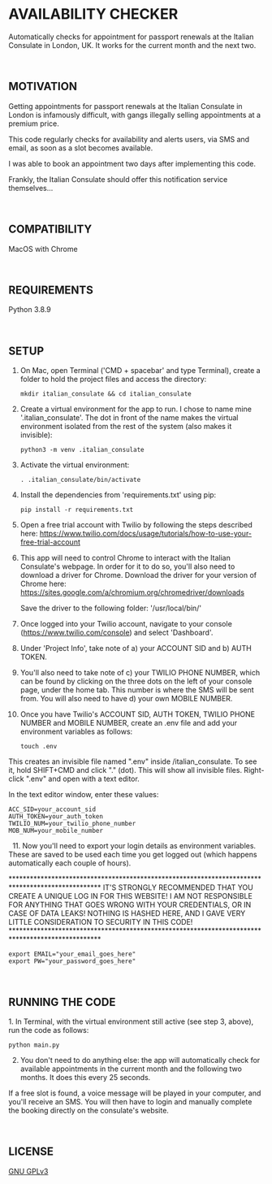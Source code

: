 <h1>AVAILABILITY CHECKER</h1>

<p>Automatically checks for appointment for passport renewals at the Italian Consulate in London, UK. It works for the current month and the next two.</p>
<br>
<h2>MOTIVATION</h2>
<p>Getting appointments for passport renewals at the Italian Consulate in London is infamously difficult, with gangs illegally selling appointments at a premium price.</p>
<p>This code regularly checks for availability and alerts users, via SMS and email, as soon as a slot becomes available.</p>
<p>I was able to book an appointment two days after implementing this code.</p>
<p>Frankly, the Italian Consulate should offer this notification service themselves...</p>
<br>
<h2>COMPATIBILITY</h2>
<p>MacOS with Chrome</p>
<br>
<h2>REQUIREMENTS</H2>
<P>Python 3.8.9<p>
<br>
<h2>SETUP</h2>

1. On Mac, open Terminal ('CMD + spacebar' and type Terminal), create a folder to hold the project files and access the directory:

   ```
   mkdir italian_consulate && cd italian_consulate
   ```
2. Create a virtual environment for the app to run. I chose to name mine '.italian_consulate'. The dot in front of the name makes the virtual environment isolated from the rest of the system (also makes it invisible):

   ```
   python3 -m venv .italian_consulate
   ```
3. Activate the virtual environment:

   ```
   . .italian_consulate/bin/activate 
   ```
4. Install the dependencies from 'requirements.txt' using pip:

   ```
   pip install -r requirements.txt
   ```
5. Open a free trial account with Twilio by following the steps described here: https://www.twilio.com/docs/usage/tutorials/how-to-use-your-free-trial-account
   &nbsp;
6. This app will need to control Chrome to interact with the Italian Consulate's webpage. In order for it to do so, you'll also need to download a driver for Chrome. Download the driver for your version of Chrome here: https://sites.google.com/a/chromium.org/chromedriver/downloads

   Save the driver to the following folder: '/usr/local/bin/'
   &nbsp;
7. Once logged into your Twilio account, navigate to your console (https://www.twilio.com/console) and select 'Dashboard'.
   &nbsp;
8. Under 'Project Info', take note of
   a) your ACCOUNT SID and
   b) AUTH TOKEN.
   &nbsp;
9. You'll also need to take note of c) your TWILIO PHONE NUMBER, which can be found by clicking on the three dots on the left of your console page, under the home tab. This number is where the SMS will be sent from. You will also need to have d) your own MOBILE NUMBER.
   &nbsp;
10. Once you have Twilio's ACCOUNT SID, AUTH TOKEN, TWILIO PHONE NUMBER and MOBILE NUMBER, create an .env file and add your environment variables as follows:

    ```
    touch .env
    ```

   This creates an invisible file named ".env" inside /italian_consulate. To see it, hold SHIFT+CMD and click "." (dot). This will show all invisible files. Right-click ".env" and open with a text editor.

   In the text editor window, enter these values:

    ACC_SID=your_account_sid
    AUTH_TOKEN=your_auth_token
    TWILIO_NUM=your_twilio_phone_number
    MOB_NUM=your_mobile_number

   &nbsp;
11. Now you'll need to export your login details as environment variables. These are saved to be used each time you get logged out (which happens automatically each couple of hours).

************************************************************************************************* IT'S STRONGLY RECOMMENDED THAT YOU CREATE A UNIQUE LOG IN FOR THIS WEBSITE! I AM NOT RESPONSIBLE FOR ANYTHING THAT GOES WRONG WITH YOUR CREDENTIALS, OR IN CASE OF DATA LEAKS! NOTHING IS HASHED HERE, AND I GAVE VERY LITTLE CONSIDERATION TO SECURITY IN THIS CODE! *************************************************************************************************

```
export EMAIL="your_email_goes_here"
export PW="your_password_goes_here"
```

&nbsp;

<h2>RUNNING THE CODE</h2>
1. In Terminal, with the virtual environment still active (see step 3, above), run the code as follows:

```
python main.py 
```

2. You don't need to do anything else: the app will automatically check for available appointments in the current month and the following two months. It does this every 25 seconds.

If a free slot is found, a voice message will be played in your computer, and you'll receive an SMS. You will then have to login and manually complete the booking directly on the consulate's website.
&nbsp;

<br>
<h2>LICENSE</h2>
<p><a href='https://choosealicense.com/licenses/gpl-3.0/'>GNU GPLv3</a></p>
